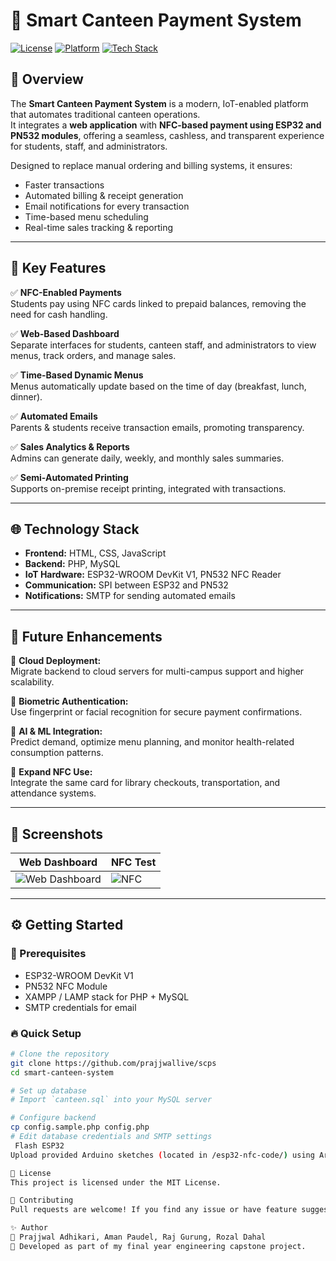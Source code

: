 # 🥗 Smart Canteen Payment System

[![License](https://img.shields.io/badge/license-MIT-blue.svg)](LICENSE)
[![Platform](https://img.shields.io/badge/platform-Web%20%7C%20IoT%20%7C%20ESP32-lightgrey)]()
[![Tech Stack](https://img.shields.io/badge/Tech-HTML%20%7C%20CSS%20%7C%20PHP%20%7C%20MySQL%20%7C%20ESP32-green)]()

## 🚀 Overview
The **Smart Canteen Payment System** is a modern, IoT-enabled platform that automates traditional canteen operations.  
It integrates a **web application** with **NFC-based payment using ESP32 and PN532 modules**, offering a seamless, cashless, and transparent experience for students, staff, and administrators.

Designed to replace manual ordering and billing systems, it ensures:
- Faster transactions
- Automated billing & receipt generation
- Email notifications for every transaction
- Time-based menu scheduling
- Real-time sales tracking & reporting

---

## 🎯 Key Features

✅ **NFC-Enabled Payments**  
Students pay using NFC cards linked to prepaid balances, removing the need for cash handling.

✅ **Web-Based Dashboard**  
Separate interfaces for students, canteen staff, and administrators to view menus, track orders, and manage sales.

✅ **Time-Based Dynamic Menus**  
Menus automatically update based on the time of day (breakfast, lunch, dinner).

✅ **Automated Emails**  
Parents & students receive transaction emails, promoting transparency.

✅ **Sales Analytics & Reports**  
Admins can generate daily, weekly, and monthly sales summaries.

✅ **Semi-Automated Printing**  
Supports on-premise receipt printing, integrated with transactions.

---

## 🌐 Technology Stack

- **Frontend:** HTML, CSS, JavaScript
- **Backend:** PHP, MySQL
- **IoT Hardware:** ESP32-WROOM DevKit V1, PN532 NFC Reader
- **Communication:** SPI between ESP32 and PN532
- **Notifications:** SMTP for sending automated emails

---

## 🚀 Future Enhancements

🔹 **Cloud Deployment:**  
Migrate backend to cloud servers for multi-campus support and higher scalability.

🔹 **Biometric Authentication:**  
Use fingerprint or facial recognition for secure payment confirmations.

🔹 **AI & ML Integration:**  
Predict demand, optimize menu planning, and monitor health-related consumption patterns.

🔹 **Expand NFC Use:**  
Integrate the same card for library checkouts, transportation, and attendance systems.

---

## 📸 Screenshots

| Web Dashboard | NFC Test |
|---------------|----------|
| ![Web Dashboard](docs/screenshots/dashboard.png) | ![NFC](docs/screenshots/nfc_test.png) |

---

## ⚙️ Getting Started

### 🚀 Prerequisites
- ESP32-WROOM DevKit V1
- PN532 NFC Module
- XAMPP / LAMP stack for PHP + MySQL
- SMTP credentials for email

### 🔥 Quick Setup

```bash
# Clone the repository
git clone https://github.com/prajjwallive/scps
cd smart-canteen-system

# Set up database
# Import `canteen.sql` into your MySQL server

# Configure backend
cp config.sample.php config.php
# Edit database credentials and SMTP settings
 Flash ESP32
Upload provided Arduino sketches (located in /esp32-nfc-code/) using Arduino IDE.

📝 License
This project is licensed under the MIT License.

🤝 Contributing
Pull requests are welcome! If you find any issue or have feature suggestions, please open an issue or submit a PR.

✨ Author
👤 Prajjwal Adhikari, Aman Paudel, Raj Gurung, Rozal Dahal
🚀 Developed as part of my final year engineering capstone project.
